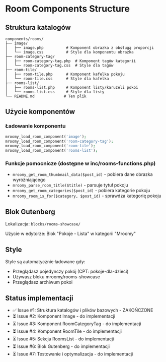 # Room Components Structure

## Struktura katalogów

```
components/rooms/
├── image/
│   ├── image.php          # Komponent obrazka z obsługą proporcji
│   └── image.css          # Style dla komponentu obrazka
├── room-category-tag/
│   ├── room-category-tag.php  # Komponent tagów kategorii
│   └── room-category-tag.css  # Style dla tagów
├── room-tile/
│   ├── room-tile.php      # Komponent kafelka pokoju
│   └── room-tile.css      # Style dla kafelka
├── rooms-list/
│   ├── rooms-list.php     # Komponent listy/karuzeli pokoi
│   └── rooms-list.css     # Style dla listy
└── README.md             # Ten plik
```

## Użycie komponentów

### Ładowanie komponentu
```php
mroomy_load_room_component('image');
mroomy_load_room_component('room-category-tag');
mroomy_load_room_component('room-tile');
mroomy_load_room_component('rooms-list');
```

### Funkcje pomocnicze (dostępne w inc/rooms-functions.php)
- `mroomy_get_room_thumbnail_data($post_id)` - pobiera dane obrazka wyróżniającego
- `mroomy_parse_room_title($title)` - parsuje tytuł pokoju
- `mroomy_get_room_categories($post_id)` - pobiera kategorie pokoju
- `mroomy_room_is_for($category, $post_id)` - sprawdza kategorię pokoju

## Blok Gutenberg

Lokalizacja: `blocks/rooms-showcase/`

Użycie w edytorze: Blok "Pokoje - Lista" w kategorii "Mroomy"

## Style

Style są automatycznie ładowane gdy:
- Przeglądasz pojedynczy pokój (CPT: pokoje-dla-dzieci)
- Używasz bloku mroomy/rooms-showcase
- Przeglądasz archiwum pokoi

## Status implementacji

- ✅ Issue #1: Struktura katalogów i plików bazowych - ZAKOŃCZONE
- ⏳ Issue #2: Komponent Image - do implementacji
- ⏳ Issue #3: Komponent RoomCategoryTag - do implementacji
- ⏳ Issue #4: Komponent RoomTile - do implementacji
- ⏳ Issue #5: Sekcja RoomsList - do implementacji
- ⏳ Issue #6: Blok Gutenberg - do implementacji
- ⏳ Issue #7: Testowanie i optymalizacja - do implementacji